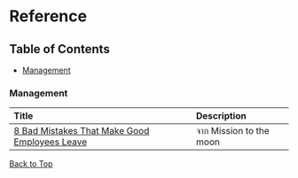 # Reference

## Table of Contents

-   [Management](#management)

### Management

| Title                                                                                                                                                                | Description             |
| :------------------------------------------------------------------------------------------------------------------------------------------------------------------- | :---------------------- |
| [8 Bad Mistakes That Make Good Employees Leave](https://www.forbes.com/sites/travisbradberry/2016/09/07/8-bad-mistakes-that-make-good-employees-leave/#24fdfb1943b7) | จาก Mission to the moon |

[Back to Top](#table-of-contents)
